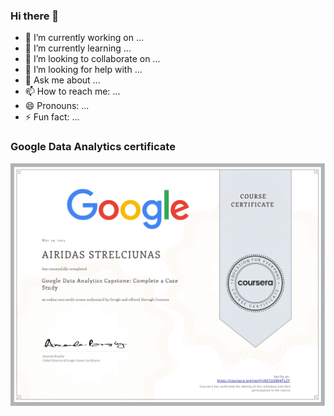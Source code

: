 ### Hi there 👋



- 🔭 I’m currently working on ...
- 🌱 I’m currently learning ...
- 👯 I’m looking to collaborate on ...
- 🤔 I’m looking for help with ...
- 💬 Ask me about ...
- 📫 How to reach me: ...
- 😄 Pronouns: ...
- ⚡ Fun fact: ...

### Google Data Analytics certificate

![Informacinio saugumo modelis](https://github.com/airidas23/airidas23/blob/main/Coursera%20KSTUEBV4TL2Y%20(1)_page-0001.jpg)
